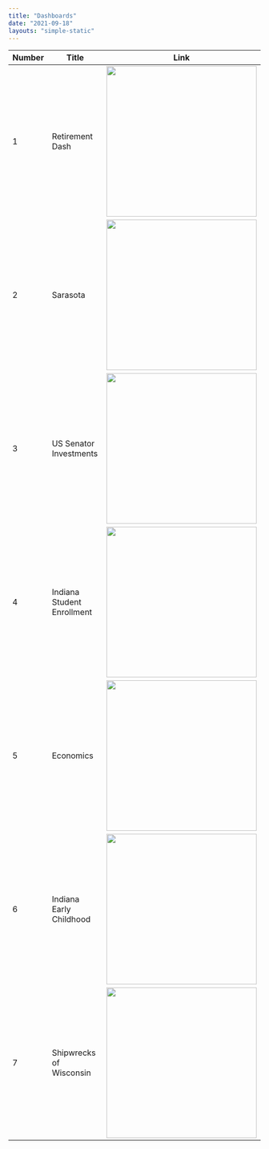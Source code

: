 ```yaml
---
title: "Dashboards"
date: "2021-09-18"
layouts: "simple-static"
---
```

<!-- Markdown did not work for a table and images as links-->
<table>
<thead>
<tr>
<th>Number</th>
<th>Title</th>
<th>Link</th>
</tr>
</thead>
<tbody>
<tr>
<td>1</td>
<td>Retirement Dash</td>
<td><a href="https://rob-wiederstein.shinyapps.io/retirementdash/"><img src="/images/dashboard/retirement.png" width = 300/></a></td>
</tr>
<tr>
<td>2</td>
<td>Sarasota</td>
<td><a href="https://rob-wiederstein.shinyapps.io/sarasota/"><img src="/images/dashboard/sarasota.png" width = 300/></a></td>
</tr>
<td>3</td>
<td>US Senator Investments</td>
<td><a href="https://rob-wiederstein.shinyapps.io/senator_investments/"><img src="/images/dashboard/us_senator_investments.png" width = 300/></a></td>
</tr>
</tr>
<td>4</td>
<td>Indiana Student Enrollment</td>
<td><a href="https://robwiederstein.github.io/in_enrollments/"><img src="/images/dashboard/in_student_enrollments.png" width = 300/></a></td>
</tr>
</tr>
<td>5</td>
<td>Economics</td>
<td><a href="https://rob-wiederstein.shinyapps.io/retirement-dashboard/"><img src="/images/dashboard/us_econ_dash.png" width = 300/></a></td>
</tr>
</tr>
<td>6</td>
<td>Indiana Early Childhood</td>
<td><a href="https://robwiederstein.github.io/early_childhood/"><img src="/images/dashboard/in_early_childhood.png" width = 300/></a></td>
</tr>
</tr>
<td>7</td>
<td>Shipwrecks of Wisconsin</td>
<td><a href="https://rob-wiederstein.shinyapps.io/shipwrecks_wisconsin/"><img src="/images/dashboard/shipwrecks_wisconsin.png" width = 300/></a></td>
</tr>
</tbody>
</table>
